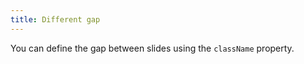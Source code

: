 ```yaml
---
title: Different gap
---
```


You can define the gap between slides using the `className` property.
